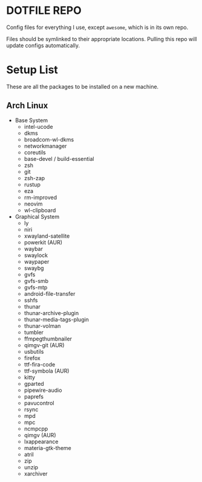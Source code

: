 DOTFILE REPO
============

Config files for everything I use, except `awesome`, which is in its own repo.

Files should be symlinked to their appropriate locations. Pulling this repo will update configs
automatically.

Setup List
==========

These are all the packages to be installed on a new machine.

Arch Linux
----------

- Base System
    - intel-ucode
    - dkms
    - broadcom-wl-dkms
    - networkmanager
    - coreutils
    - base-devel / build-essential
    - zsh
    - git
    - zsh-zap
    - rustup
    - eza
    - rm-improved
    - neovim
    - wl-clipboard
- Graphical System
    - ly
    - niri
    - xwayland-satellite
    - powerkit (AUR)
    - waybar
    - swaylock
    - waypaper
    - swaybg
    - gvfs
    - gvfs-smb
    - gvfs-mtp
    - android-file-transfer
    - sshfs
    - thunar
    - thunar-archive-plugin
    - thunar-media-tags-plugin
    - thunar-volman
    - tumbler
    - ffmpegthumbnailer
    - qimgv-git (AUR)
    - usbutils
    - firefox
    - ttf-fira-code
    - ttf-symbola (AUR)
    - kitty
    - gparted
    - pipewire-audio
    - paprefs
    - pavucontrol
    - rsync
    - mpd
    - mpc
    - ncmpcpp
    - qimgv (AUR)
    - lxappearance
    - materia-gtk-theme
    - atril
    - zip
    - unzip
    - xarchiver
